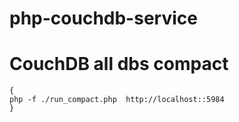 # php-couchdb-service

CouchDB all dbs compact 
===============================

```
{
php -f ./run_compact.php  http://localhost::5984
}
```
